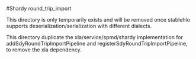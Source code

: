 #Shardy round_trip_import

This directory is only temporarily exists and will be removed once stablehlo
supports deserialization/serialization with different dialects.

This directory duplicate the xla/service/spmd/shardy implementation for
addSdyRoundTripImportPipeline and registerSdyRoundTripImportPipeline, to remove
the xla dependency.

